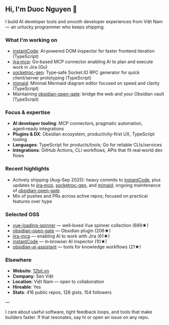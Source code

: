 ## Hi, I'm Duoc Nguyen 👋

I build AI developer tools and smooth developer experiences from Việt Nam — an unlucky programmer who keeps shipping.

### What I'm working on
- [instantCode](https://github.com/nguyenvanduocit/instantCode): AI‑powered DOM inspector for faster frontend iteration (TypeScript)
- [jira‑mcp](https://github.com/nguyenvanduocit/jira-mcp): Go‑based MCP connector enabling AI to plan and execute work in Jira (Go)
- [socketrpc-gen](https://github.com/nguyenvanduocit/socketrpc-gen): Type‑safe Socket.IO RPC generator for quick client/server prototyping (TypeScript)
- [mimaid](https://github.com/nguyenvanduocit/mimaid): Minimal Mermaid diagram editor focused on speed and clarity (TypeScript)
- Maintaining [obsidian-open-gate](https://github.com/nguyenvanduocit/obsidian-open-gate): bridge the web and your Obsidian vault (TypeScript)

### Focus & expertise
- **AI developer tooling**: MCP connectors, pragmatic automation, agent‑ready integrations
- **Plugins & DX**: Obsidian ecosystem, productivity‑first UX, TypeScript tooling
- **Languages**: TypeScript for products/tools; Go for reliable CLIs/services
- **Integrations**: GitHub Actions, CLI workflows, APIs that fit real‑world dev flows

### Recent highlights
- Actively shipping (Aug–Sep 2025): heavy commits to [instantCode](https://github.com/nguyenvanduocit/instantCode), plus updates to [jira‑mcp](https://github.com/nguyenvanduocit/jira-mcp), [socketrpc-gen](https://github.com/nguyenvanduocit/socketrpc-gen), and [mimaid](https://github.com/nguyenvanduocit/mimaid); ongoing maintenance of [obsidian-open-gate](https://github.com/nguyenvanduocit/obsidian-open-gate)
- Mix of pushes and PRs across active repos; focused on practical features over hype

### Selected OSS
- [vue-loading-spinner](https://github.com/nguyenvanduocit/vue-loading-spinner) — well‑loved Vue spinner collection (689★)
- [obsidian-open-gate](https://github.com/nguyenvanduocit/obsidian-open-gate) — Obsidian plugin (206★)
- [jira-mcp](https://github.com/nguyenvanduocit/jira-mcp) — enabling AI to work with Jira (61★)
- [instantCode](https://github.com/nguyenvanduocit/instantCode) — in‑browser AI inspector (10★)
- [obsidian-ai-assistant](https://github.com/nguyenvanduocit/obsidian-ai-assistant) — tools for knowledge workflows (21★)

### Elsewhere
- **Website**: [12bit.vn](https://12bit.vn)
- **Company**: Sen Việt
- **Location**: Việt Nam — open to collaboration
- **Hireable**: Yes
- **Stats**: 416 public repos, 128 gists, 154 followers

—

I care about useful software, tight feedback loops, and tools that make builders faster. If that resonates, say hi or open an issue on any repo.

